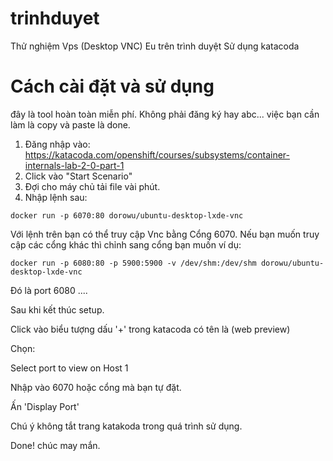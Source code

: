 # trinhduyet
Thử nghiệm Vps (Desktop VNC) Eu trên trình duyệt Sử dụng katacoda
# Cách cài đặt và sử dụng
đây là tool hoàn toàn miễn phí. Không phải đăng ký hay abc... việc bạn cần làm là copy và paste là done.
1. Đăng nhập vào: https://katacoda.com/openshift/courses/subsystems/container-internals-lab-2-0-part-1
2. Click vào "Start Scenario" 
3. Đợi cho máy chủ tải file vài phút.
4. Nhập lệnh sau:
```
docker run -p 6070:80 dorowu/ubuntu-desktop-lxde-vnc
```
Với lệnh trên bạn có thể truy cập Vnc bằng Cổng 6070.
Nếu bạn muốn truy cập các cổng khác thì chỉnh sang cổng bạn muốn ví dụ:
```
docker run -p 6080:80 -p 5900:5900 -v /dev/shm:/dev/shm dorowu/ubuntu-desktop-lxde-vnc
```
Đó là port 6080
....

Sau khi kết thúc setup.

Click vào biểu tượng dấu '+' trong katacoda có tên là (web preview)  

Chọn:

Select port to view on Host 1

Nhập vào 6070 hoặc cổng mà bạn tự đặt.

Ấn 'Display Port'


Chú ý không tắt trang katakoda trong quá trình sử dụng.

Done! chúc may mắn.
